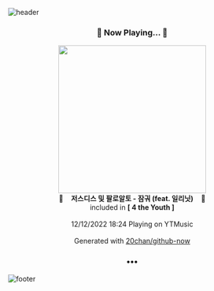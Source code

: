 ![header](https://capsule-render.vercel.app/api?type=wave&height=170&section=header&text=Hi.%20I'm%20SHIFT&fontColor=090707&fontAlignX=45&fontAlignY=65&fontSize=100)

<h3 align="center">🎵 Now Playing... 🎵</h3>
<p align="center">
  <a href="https://music.youtube.com/watch?v=ydlwHFtxfk4">
    <img width="300" src="https://lh3.googleusercontent.com/gP32qbbxAF8CF2Kqirszm4DoF9z82GR7ZFho79SByp61vNkQhedPgrqB-AAQHjU1zg2r48ONfBk_piE">
  </a>
  <br>
  🎵&nbsp&nbsp&nbsp <b>저스디스 및 팔로알토 - 잠궈 (feat. 일리닛)</b> &nbsp&nbsp&nbsp🎵
  <br>
  included in <b>[ 4 the Youth ]</b>
  
  <br />
  <br />
  12/12/2022 18:24 Playing on YTMusic
  <br />
  <br />
  Generated with <a href="https://github.com/20chan/github-now">20chan/github-now</a>
</p>

<h3 align="center">•••</h3>

![footer](https://capsule-render.vercel.app/api?type=wave&height=150&section=footer)
